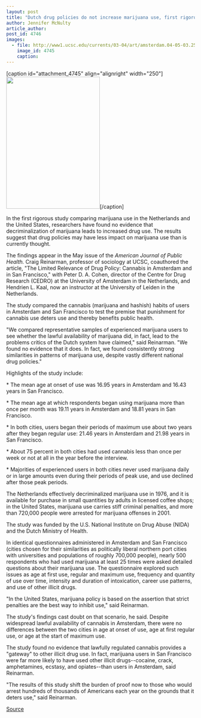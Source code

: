 ```yaml
---
layout: post
title: "Dutch drug policies do not increase marijuana use, first rigorous comparative study finds"
author: Jennifer McNulty
article_author: 
post_id: 4746
images:
  - file: http://www1.ucsc.edu/currents/03-04/art/amsterdam.04-05-03.250.jpg
    image_id: 4745
    caption: 
---
```


[caption id="attachment_4745" align="alignright" width="250"]<a href="http://dev-ucsc-news.pantheonsite.io/wp-content/uploads/2004/05/amsterdam.04-05-03.250.jpg"><img class="size-full wp-image-4745" src="http://dev-ucsc-news.pantheonsite.io/wp-content/uploads/2004/05/amsterdam.04-05-03.250.jpg" alt="" width="250" height="352" /></a>[/caption]
<p>
  In the first rigorous study comparing marijuana use in the Netherlands and the United States, researchers have found no evidence that decriminalization of marijuana leads to increased drug use. The results suggest that drug policies may have less impact on marijuana use than is currently thought.<br>
</p>
<p>
  The findings appear in the May issue of the <i>American Journal of Public Health.</i> Craig Reinarman, professor of sociology at UCSC, coauthored the article, "The Limited Relevance of Drug Policy: Cannabis in Amsterdam and in San Francisco," with Peter D. A. Cohen, director of the Centre for Drug Research (CEDRO) at the University of Amsterdam in the Netherlands, and Hendrien L. Kaal, now an instructor at the University of Leiden in the Netherlands.<br>
</p>
<p>
  The study compared the cannabis (marijuana and hashish) habits of users in Amsterdam and San Francisco to test the premise that punishment for cannabis use deters use and thereby benefits public health.<br>
</p>
<p>
  "We compared representative samples of experienced marijuana users to see whether the lawful availability of marijuana did, in fact, lead to the problems critics of the Dutch system have claimed," said Reinarman. "We found no evidence that it does. In fact, we found consistently strong similarities in patterns of marijuana use, despite vastly different national drug policies."<br>
</p>
<p>
  Highlights of the study include:<br>
</p>
<p>
  * The mean age at onset of use was 16.95 years in Amsterdam and 16.43 years in San Francisco.<br>
</p>
<p>
  * The mean age at which respondents began using marijuana more than once per month was 19.11 years in Amsterdam and 18.81 years in San Francisco.<br>
</p>
<p>
  * In both cities, users began their periods of maximum use about two years after they began regular use: 21.46 years in Amsterdam and 21.98 years in San Francisco.<br>
</p>
<p>
  * About 75 percent in both cities had used cannabis less than once per week or not at all in the year before the interview.<br>
</p>
<p>
  * Majorities of experienced users in both cities never used marijuana daily or in large amounts even during their periods of peak use, and use declined after those peak periods.<br>
</p>
<p>
  The Netherlands effectively decriminalized marijuana use in 1976, and it is available for purchase in small quantities by adults in licensed coffee shops; in the United States, marijuana use carries stiff criminal penalties, and more than 720,000 people were arrested for marijuana offenses in 2001.<br>
</p>
<p>
  The study was funded by the U.S. National Institute on Drug Abuse (NIDA) and the Dutch Ministry of Health.<br>
</p>
<p>
  In identical questionnaires administered in Amsterdam and San Francisco (cities chosen for their similarities as politically liberal northern port cities with universities and populations of roughly 700,000 people), nearly 500 respondents who had used marijuana at least 25 times were asked detailed questions about their marijuana use. The questionnaire explored such issues as age at first use, regular and maximum use, frequency and quantity of use over time, intensity and duration of intoxication, career use patterns, and use of other illicit drugs.<br>
</p>
<p>
  "In the United States, marijuana policy is based on the assertion that strict penalties are the best way to inhibit use," said Reinarman.<br>
</p>
<p>
  The study's findings cast doubt on that scenario, he said. Despite widespread lawful availability of cannabis in Amsterdam, there were no differences between the two cities in age at onset of use, age at first regular use, or age at the start of maximum use.<br>
</p>
<p>
  The study found no evidence that lawfully regulated cannabis provides a "gateway" to other illicit drug use. In fact, marijuana users in San Francisco were far more likely to have used other illicit drugs--cocaine, crack, amphetamines, ecstasy, and opiates--than users in Amsterdam, said Reinarman.<br>
</p>
<p>
  "The results of this study shift the burden of proof now to those who would arrest hundreds of thousands of Americans each year on the grounds that it deters use," said Reinarman.<br>
</p>
<p><a href="http://www1.ucsc.edu/currents/03-04/05-03/drug_study.html" title="Permalink to drug_study">Source</a></p>
